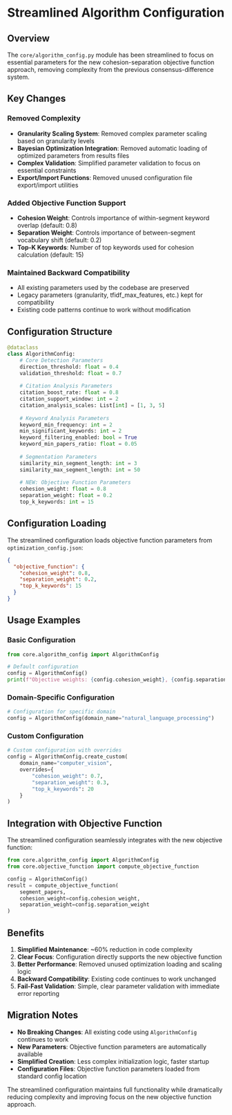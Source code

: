 # Streamlined Algorithm Configuration

## Overview

The `core/algorithm_config.py` module has been streamlined to focus on essential parameters for the new cohesion-separation objective function approach, removing complexity from the previous consensus-difference system.

## Key Changes

### Removed Complexity
- **Granularity Scaling System**: Removed complex parameter scaling based on granularity levels
- **Bayesian Optimization Integration**: Removed automatic loading of optimized parameters from results files  
- **Complex Validation**: Simplified parameter validation to focus on essential constraints
- **Export/Import Functions**: Removed unused configuration file export/import utilities

### Added Objective Function Support
- **Cohesion Weight**: Controls importance of within-segment keyword overlap (default: 0.8)
- **Separation Weight**: Controls importance of between-segment vocabulary shift (default: 0.2)  
- **Top-K Keywords**: Number of top keywords used for cohesion calculation (default: 15)

### Maintained Backward Compatibility
- All existing parameters used by the codebase are preserved
- Legacy parameters (granularity, tfidf_max_features, etc.) kept for compatibility
- Existing code patterns continue to work without modification

## Configuration Structure

```python
@dataclass
class AlgorithmConfig:
    # Core Detection Parameters
    direction_threshold: float = 0.4
    validation_threshold: float = 0.7
    
    # Citation Analysis Parameters  
    citation_boost_rate: float = 0.8
    citation_support_window: int = 2
    citation_analysis_scales: List[int] = [1, 3, 5]
    
    # Keyword Analysis Parameters
    keyword_min_frequency: int = 2
    min_significant_keywords: int = 2
    keyword_filtering_enabled: bool = True
    keyword_min_papers_ratio: float = 0.05
    
    # Segmentation Parameters
    similarity_min_segment_length: int = 3
    similarity_max_segment_length: int = 50
    
    # NEW: Objective Function Parameters
    cohesion_weight: float = 0.8
    separation_weight: float = 0.2
    top_k_keywords: int = 15
```

## Configuration Loading

The streamlined configuration loads objective function parameters from `optimization_config.json`:

```json
{
  "objective_function": {
    "cohesion_weight": 0.8,
    "separation_weight": 0.2,
    "top_k_keywords": 15
  }
}
```

## Usage Examples

### Basic Configuration
```python
from core.algorithm_config import AlgorithmConfig

# Default configuration
config = AlgorithmConfig()
print(f"Objective weights: {config.cohesion_weight}, {config.separation_weight}")
```

### Domain-Specific Configuration
```python
# Configuration for specific domain
config = AlgorithmConfig(domain_name="natural_language_processing")
```

### Custom Configuration
```python
# Custom configuration with overrides
config = AlgorithmConfig.create_custom(
    domain_name="computer_vision",
    overrides={
        "cohesion_weight": 0.7,
        "separation_weight": 0.3,
        "top_k_keywords": 20
    }
)
```

## Integration with Objective Function

The streamlined configuration seamlessly integrates with the new objective function:

```python
from core.algorithm_config import AlgorithmConfig
from core.objective_function import compute_objective_function

config = AlgorithmConfig()
result = compute_objective_function(
    segment_papers,
    cohesion_weight=config.cohesion_weight,
    separation_weight=config.separation_weight
)
```

## Benefits

1. **Simplified Maintenance**: ~60% reduction in code complexity
2. **Clear Focus**: Configuration directly supports the new objective function
3. **Better Performance**: Removed unused optimization loading and scaling logic
4. **Backward Compatibility**: Existing code continues to work unchanged
5. **Fail-Fast Validation**: Simple, clear parameter validation with immediate error reporting

## Migration Notes

- **No Breaking Changes**: All existing code using `AlgorithmConfig` continues to work
- **New Parameters**: Objective function parameters are automatically available
- **Simplified Creation**: Less complex initialization logic, faster startup
- **Configuration Files**: Objective function parameters loaded from standard config location

The streamlined configuration maintains full functionality while dramatically reducing complexity and improving focus on the new objective function approach. 